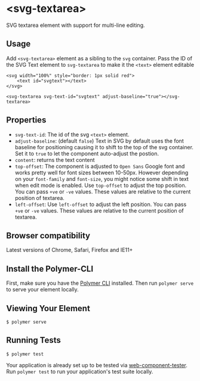 # \<svg-textarea\>

SVG textarea element with support for multi-line editing.

## Usage

Add `<svg-textarea>` element as a sibling to the `svg` container. Pass the ID of the SVG Text element to `svg-textarea` to make it the `<text>` element editable

```
<svg width="100%" style="border: 1px solid red">
    <text id="svgtext"></text>
</svg>

<svg-textarea svg-text-id="svgtext" adjust-baseline="true"></svg-textarea>
```

## Properties

* `svg-text-id`: The id of the svg `<text>` element.
* `adjust-baseline`: (default `false`) Text in SVG by default uses the font baseline for positioning causing it to shift to the top of the svg container. Set it to `true` to let the component auto-adjust the postion.
* `content`: returns the text content
* `top-offset`: The component is adjusted to `Open Sans` Google font and works pretty well for font sizes between 10-50px. However depending on your `font-family` and `font-size`, you might notice some shift in text when edit mode is enabled. Use `top-offset` to adjust the top position. You can pass `+ve` or `-ve` values. These values are relative to the current position of textarea.
* `left-offset`: Use `left-offset` to adjust the left position. You can pass `+ve` or `-ve` values. These values are relative to the current position of textarea.

## Browser compatibility

Latest versions of Chrome, Safari, Firefox and IE11+

## Install the Polymer-CLI

First, make sure you have the [Polymer CLI](https://www.npmjs.com/package/polymer-cli) installed. Then run `polymer serve` to serve your element locally.

## Viewing Your Element

```
$ polymer serve
```

## Running Tests

```
$ polymer test
```

Your application is already set up to be tested via [web-component-tester](https://github.com/Polymer/web-component-tester). Run `polymer test` to run your application's test suite locally.
